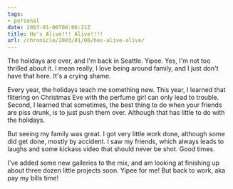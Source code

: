 ```yaml
---
tags:
- personal
date: 2003-01-06T08:06:21Z
title: He's Alive!!! Alive!!!!
url: /chronicle/2003/01/06/hes-alive-alive/
---
```


The holidays are over, and I'm back in Seattle. Yipee. Yes, I'm not too thrilled about it.  I mean really, I love being around family, and I just don't have that here.  It's a crying shame.

Every year, the holidays teach me something new.  This year, I learned that flitering on Christmas Eve with the perfume girl can only lead to trouble.  Second, I learned that sometimes, the best thing to do when your friends are piss drunk, is to just push them over.  Although that has little to do with the holidays.

But seeing my family was great. I got very little work done, although some did get done, mostly by accident.  I saw my friends, which always leads to laughs and some kickass video that should never be shot.  Good times.

I've added some new galleries to the mix, and am looking at finishing up about three dozen little projects soon.  Yipee for me!  But back to work, aka pay my bills time!
